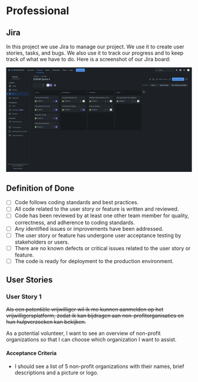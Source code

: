 # Professional

## Jira

In this project we use Jira to manage our project. We use it to create user stories, tasks, and bugs. We also use it to track our progress and to keep track of what we have to do. Here is a screenshot of our Jira board:

![Jira Board](../Images/Jira.png)

## Definition of Done

-   [ ] Code follows coding standards and best practices.
-   [ ] All code related to the user story or feature is written and reviewed.
-   [ ] Code has been reviewed by at least one other team member for quality, correctness, and adherence to coding standards.
-   [ ] Any identified issues or improvements have been addressed.
-   [ ] The user story or feature has undergone user acceptance testing by stakeholders or users.
-   [ ] There are no known defects or critical issues related to the user story or feature.
-   [ ] The code is ready for deployment to the production environment.

## User Stories

### User Story 1

~~Als een potentiële vrijwilliger wil ik me kunnen aanmelden op het vrijwilligersplatform, zodat ik kan bijdragen aan non-profitorganisaties en hun hulpverzoeken kan bekijken.~~

As a potential volunteer, I want to see an overview of non-profit organizations so that I can choose which organization I want to assist.

#### Acceptance Criteria

-   I should see a list of 5 non-profit organizations with their names, brief descriptions and a picture or logo.

